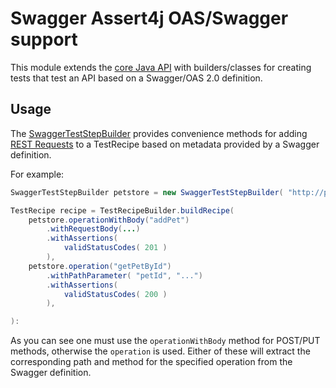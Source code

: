 # Swagger Assert4j OAS/Swagger support

This module extends the [core Java API](../core) with builders/classes for creating tests that test an API based on a 
Swagger/OAS 2.0 definition. 

## Usage

The [SwaggerTestStepBuilder](https://smartbear.github.io/swagger-assert4j/apidocs/index.html?io/swagger/assert4j/swagger/SwaggerTestStepBuilder.html)
provides convenience methods for adding [REST Requests](../core/README.md#rest-requests) to a TestRecipe based on 
metadata provided by a Swagger definition. 

For example:

```java
SwaggerTestStepBuilder petstore = new SwaggerTestStepBuilder( "http://petstore.swagger.io/v2/swagger.json" );

TestRecipe recipe = TestRecipeBuilder.buildRecipe(  
    petstore.operationWithBody("addPet")
        .withRequestBody(...)
        .withAssertions(
            validStatusCodes( 201 )
        ),
    petstore.operation("getPetById")
        .withPathParameter( "petId", "...")
        .withAssertions(
            validStatusCodes( 200 )
        ),

):
```

As you can see one must use the `operationWithBody` method for POST/PUT methods, otherwise the `operation` is used. Either of
these will extract the corresponding path and method for the specified operation from the Swagger definition.